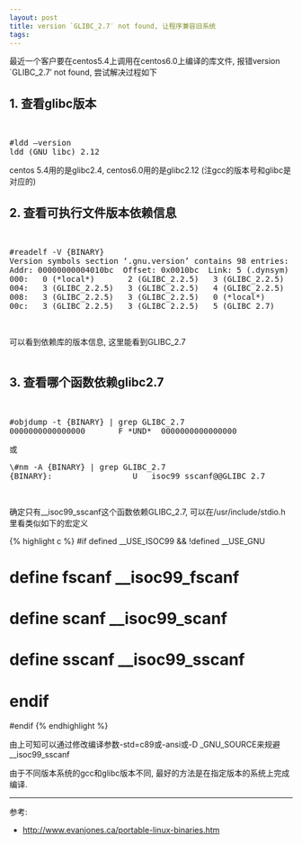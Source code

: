 ```yaml
---
layout: post
title: version `GLIBC_2.7′ not found, 让程序兼容旧系统
tags: 
---
```


最近一个客户要在centos5.4上调用在centos6.0上编译的库文件, 报错version `GLIBC_2.7′ not found, 尝试解决过程如下

<h2>1. 查看glibc版本</h2><br/>

<pre>
#ldd –version
ldd (GNU libc) 2.12
</pre>

centos 5.4用的是glibc2.4, centos6.0用的是glibc2.12 (注gcc的版本号和glibc是对应的)

<h2>2. 查看可执行文件版本依赖信息</h2><br/>

<pre>
#readelf -V {BINARY}
Version symbols section ‘.gnu.version’ contains 98 entries:
Addr: 00000000004010bc  Offset: 0x0010bc  Link: 5 (.dynsym)
000:   0 (*local*)       2 (GLIBC_2.2.5)   3 (GLIBC_2.2.5)   2 (GLIBC_2.2.5)
004:   3 (GLIBC_2.2.5)   3 (GLIBC_2.2.5)   4 (GLIBC_2.2.5)   2 (GLIBC_2.2.5)
008:   3 (GLIBC_2.2.5)   3 (GLIBC_2.2.5)   0 (*local*)       0 (*local*)
00c:   3 (GLIBC_2.2.5)   3 (GLIBC_2.2.5)   5 (GLIBC_2.7)     3 (GLIBC_2.2.5)
</pre><br/>

可以看到依赖库的版本信息, 这里能看到GLIBC_2.7
<br/>
<br/>
<h2>3. 查看哪个函数依赖glibc2.7</h2><br/>

<pre>
#objdump -t {BINARY} | grep GLIBC_2.7
0000000000000000       F *UND*  0000000000000000              __isoc99_sscanf@@GLIBC_2.7
</pre>

或

<pre>
\#nm -A {BINARY} | grep GLIBC_2.7
{BINARY}:                 U __isoc99_sscanf@@GLIBC_2.7
</pre><br/>

确定只有__isoc99_sscanf这个函数依赖GLIBC_2.7, 可以在/usr/include/stdio.h里看类似如下的宏定义

{% highlight c %}
#if defined __USE_ISOC99 && !defined __USE_GNU
#  define fscanf __isoc99_fscanf
#  define scanf __isoc99_scanf
#  define sscanf __isoc99_sscanf
# endif
#endif
{% endhighlight %}

由上可知可以通过修改编译参数-std=c89或-ansi或-D _GNU_SOURCE来规避__isoc99_sscanf

由于不同版本系统的gcc和glibc版本不同, 最好的方法是在指定版本的系统上完成编译.

----
参考:

* http://www.evanjones.ca/portable-linux-binaries.htm
